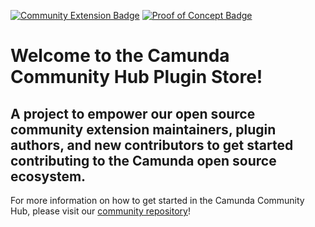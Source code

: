 [![Community Extension Badge](https://img.shields.io/badge/Community%20Extension-An%20open%20source%20community%20maintained%20project-FF4700)](https://github.com/camunda-community-hub/community) [![Proof of Concept Badge](https://img.shields.io/badge/Lifecycle-Proof%20of%20Concept-blueviolet)](https://github.com/Camunda-Community-Hub/community/blob/main/extension-lifecycle.md#proof-of-concept-)

# Welcome to the Camunda Community Hub Plugin Store!

## A project to empower our open source community extension maintainers, plugin authors, and new contributors to get started contributing to the Camunda open source ecosystem.

For more information on how to get started in the Camunda Community Hub, please visit our [community repository](https://github.com/Camunda-Community-Hub/community)!
